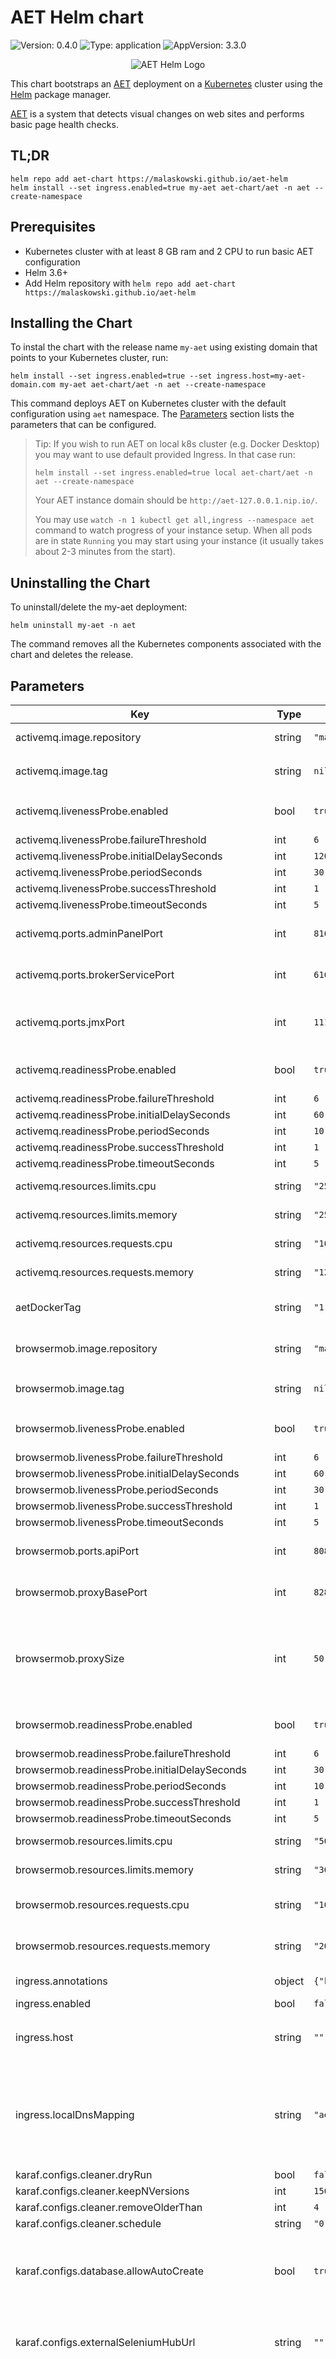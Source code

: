 # AET Helm chart
![Version: 0.4.0](https://img.shields.io/badge/Version-0.4.0-informational?style=flat-square) ![Type: application](https://img.shields.io/badge/Type-application-informational?style=flat-square) ![AppVersion: 3.3.0](https://img.shields.io/badge/AppVersion-3.3.0-informational?style=flat-square)

<p align="center">
  <img src="https://raw.githubusercontent.com/malaskowski/aet-helm/main/misc/aet-helm.png" alt="AET Helm Logo"/>
</p>

This chart bootstraps an [AET](https://github.com/wttech/aet) deployment on a [Kubernetes](http://kubernetes.io/) cluster using the [Helm](https://helm.sh/) package manager.

[AET](https://github.com/wttech/aet) is a system that detects visual changes on web sites and performs basic page health checks.

## TL;DR
```
helm repo add aet-chart https://malaskowski.github.io/aet-helm
helm install --set ingress.enabled=true my-aet aet-chart/aet -n aet --create-namespace
```

## Prerequisites
- Kubernetes cluster with at least 8 GB ram and 2 CPU to run basic AET configuration
- Helm 3.6+
- Add Helm repository with `helm repo add aet-chart https://malaskowski.github.io/aet-helm`

## Installing the Chart
To instal the chart with the release name `my-aet` using existing domain that points to your Kubernetes cluster, run:
```
helm install --set ingress.enabled=true --set ingress.host=my-aet-domain.com my-aet aet-chart/aet -n aet --create-namespace
```

This command deploys AET on Kubernetes cluster with the default configuration using `aet` namespace.
The [Parameters](#parameters) section lists the parameters that can be configured.

> Tip: If you wish to run AET on local k8s cluster (e.g. Docker Desktop) you may want to use default provided Ingress.
> In that case run:
> ```
> helm install --set ingress.enabled=true local aet-chart/aet -n aet --create-namespace
> ```
>
> Your AET instance domain should be `http://aet-127.0.0.1.nip.io/`.
>
> You may use `watch -n 1 kubectl get all,ingress --namespace aet` command to watch progress of your instance setup.
> When all pods are in state `Running` you may start using your instance (it usually takes about 2-3 minutes from the start).

## Uninstalling the Chart
To uninstall/delete the my-aet deployment:
```
helm uninstall my-aet -n aet
```

The command removes all the Kubernetes components associated with the chart and deletes the release.

## Parameters
| Key | Type | Default | Description |
|-----|------|---------|-------------|
| activemq.image.repository | string | `"malaskowski/aet_activemq"` | image repository for ActiveMQ |
| activemq.image.tag | string | `nil` | ActiveMQ image tag, overrides `aetDockerTag` |
| activemq.livenessProbe.enabled | bool | `true` | enables ActiveMQ pods liveness probe |
| activemq.livenessProbe.failureThreshold | int | `6` |  |
| activemq.livenessProbe.initialDelaySeconds | int | `120` |  |
| activemq.livenessProbe.periodSeconds | int | `30` |  |
| activemq.livenessProbe.successThreshold | int | `1` |  |
| activemq.livenessProbe.timeoutSeconds | int | `5` |  |
| activemq.ports.adminPanelPort | int | `8161` | Port ActiveMQ admin panel will be exposed at |
| activemq.ports.brokerServicePort | int | `61616` | Port at which ActiveMQ exposes its broker service |
| activemq.ports.jmxPort | int | `11199` | Port at which ActiveMQ exposes JMX that is used to purge queues |
| activemq.readinessProbe.enabled | bool | `true` | enables ActiveMQ pods readiness probe |
| activemq.readinessProbe.failureThreshold | int | `6` |  |
| activemq.readinessProbe.initialDelaySeconds | int | `60` |  |
| activemq.readinessProbe.periodSeconds | int | `10` |  |
| activemq.readinessProbe.successThreshold | int | `1` |  |
| activemq.readinessProbe.timeoutSeconds | int | `5` |  |
| activemq.resources.limits.cpu | string | `"250m"` | ActiveMQ limits cpu resources |
| activemq.resources.limits.memory | string | `"250Mi"` | ActiveMQ limits memory resources |
| activemq.resources.requests.cpu | string | `"100m"` | ActiveMQ request cpu resources |
| activemq.resources.requests.memory | string | `"120Mi"` | ActiveMQ request memory resources |
| aetDockerTag | string | `"1.0.0"` | default version of AET images used to run the instance |
| browsermob.image.repository | string | `"malaskowski/aet_browsermob"` | image repository for Browsermob Proxy |
| browsermob.image.tag | string | `nil` | Browsermob image tag, overrides `aetDockerTag` |
| browsermob.livenessProbe.enabled | bool | `true` | enables Browsermob pods liveness probe |
| browsermob.livenessProbe.failureThreshold | int | `6` |  |
| browsermob.livenessProbe.initialDelaySeconds | int | `60` |  |
| browsermob.livenessProbe.periodSeconds | int | `30` |  |
| browsermob.livenessProbe.successThreshold | int | `1` |  |
| browsermob.livenessProbe.timeoutSeconds | int | `5` |  |
| browsermob.ports.apiPort | int | `8080` | Port with Browsermob API exposed |
| browsermob.proxyBasePort | int | `8281` | Base port for the proxy range to start |
| browsermob.proxySize | int | `50` | Size of the proxy, when proxyBasePort is 8281 and size set to 50, proxy will use ports range 8281-8330 |
| browsermob.readinessProbe.enabled | bool | `true` | enables Browsermob pods readiness probe |
| browsermob.readinessProbe.failureThreshold | int | `6` |  |
| browsermob.readinessProbe.initialDelaySeconds | int | `30` |  |
| browsermob.readinessProbe.periodSeconds | int | `10` |  |
| browsermob.readinessProbe.successThreshold | int | `1` |  |
| browsermob.readinessProbe.timeoutSeconds | int | `5` |  |
| browsermob.resources.limits.cpu | string | `"500m"` | Browsermob limits cpu resources |
| browsermob.resources.limits.memory | string | `"300Mi"` | Browsermob limits memory resources |
| browsermob.resources.requests.cpu | string | `"100m"` | Browsermob request cpu resources |
| browsermob.resources.requests.memory | string | `"200Mi"` | Browsermob request memory resources |
| ingress.annotations | object | `{"kubernetes.io/ingress.class":"nginx"}` | ingress annotations |
| ingress.enabled | bool | `false` | enables ingress |
| ingress.host | string | `""` | ingress's spec rules host, supersedes `localDnsMapping` |
| ingress.localDnsMapping | string | `"aet-127.0.0.1.nip.io"` | if `host` is not set, this value will be used as ingress's spec rules host - use e.g. nip.io to have a working alias for your instance |
| karaf.configs.cleaner.dryRun | bool | `false` |  |
| karaf.configs.cleaner.keepNVersions | int | `150` |  |
| karaf.configs.cleaner.removeOlderThan | int | `4` |  |
| karaf.configs.cleaner.schedule | string | `"0 0 22 ? * *"` |  |
| karaf.configs.database.allowAutoCreate | bool | `true` | allows creating new databases by AET (no need to create them manually first, including indexes) |
| karaf.configs.externalSeleniumHubUrl | string | `""` | configures external Selenium Hub url including port (e.g. `http://<<Selenium-Hub-DNS>>:4444` ) |
| karaf.configs.runner.ft | int | `120` | Time in seconds, after which suite processing will be interrupted if no notification was received in duration of this parameter. That means if Runner will be not updated by any collection or comparison result in that time it will decide to force stop suite processing. |
| karaf.configs.runner.maxConcurrentSuitesCount | int | `2` | Defines the maximum number of suites processed concurrently byt the Runner. If more suites will come to the system, they will be scheduled for later processing. |
| karaf.configs.runner.maxMessagesInCollectorQueue | int | `4` | Defines the maximum amount of messages in the collector queue. This should be equal the total number of browser sessions provided by Selenium Grid and collector instances. |
| karaf.configs.runner.mttl | int | `300` | Time in seconds after which messages will be thrown out of queues. |
| karaf.configs.runner.urlPackageSize | int | `1` | Defines how many urls are being sent in one message. Do not change this value unless you are absolutly certain you know what you do :). |
| karaf.configs.seleniumChromeOptions | list | `["--disable-plugins","--headless","--hide-scrollbars","--disable-gpu","start-maximized","enable-automation","--no-sandbox","--disable-infobars","--disable-dev-shm-usage","--disable-browser-side-navigation","--dns-prefetch-disable"]` | list of Chrome capabilities that are passed to Selenium while requesting a browser |
| karaf.configs.workers.collectorInstancesNo | int | `4` |  |
| karaf.configs.workers.collectorPrefetchSize | int | `1` |  |
| karaf.configs.workers.comparatorInstancesNo | int | `5` |  |
| karaf.configs.workers.comparatorPrefetchSize | int | `1` |  |
| karaf.env.javaMaxMem | string | `"2048m"` |  |
| karaf.image.repository | string | `"malaskowski/aet_karaf"` | image repository for Apache Karaf |
| karaf.image.tag | string | `nil` | Karaf image tag, overrides `aetDockerTag` |
| karaf.initContainers.initTimeoutSeconds | int | `120` | time after which init checks for hub, mongo and activemq will timeout if not found in network |
| karaf.initContainers.waitForActivemq | bool | `true` | enables waiting for ActiveMq to be available before running the main Karaf conainer |
| karaf.initContainers.waitForHub | bool | `true` | enables waiting for Selenium Grid Hub to be available before running the main Karaf conainer |
| karaf.initContainers.waitForMongo | bool | `true` | enables waiting for MongoDB to be available before running the main Karaf conainer |
| karaf.livenessProbe.enabled | bool | `true` | enables Karaf pods liveness probe |
| karaf.livenessProbe.failureThreshold | int | `6` |  |
| karaf.livenessProbe.initialDelaySeconds | int | `120` |  |
| karaf.livenessProbe.periodSeconds | int | `30` |  |
| karaf.livenessProbe.successThreshold | int | `1` |  |
| karaf.livenessProbe.timeoutSeconds | int | `5` |  |
| karaf.ports.osgi | int | `8181` | Port with Karaf console and endpoints |
| karaf.readinessProbe.enabled | bool | `true` | enables Karaf pods readiness probe |
| karaf.readinessProbe.failureThreshold | int | `6` |  |
| karaf.readinessProbe.initialDelaySeconds | int | `120` |  |
| karaf.readinessProbe.periodSeconds | int | `10` |  |
| karaf.readinessProbe.successThreshold | int | `1` |  |
| karaf.readinessProbe.timeoutSeconds | int | `5` |  |
| karaf.resources.limits.cpu | string | `"1000m"` | Karaf limits cpu resources |
| karaf.resources.limits.memory | string | `"2000Mi"` | Karaf limits memory resources |
| karaf.resources.requests.cpu | string | `"750m"` | Karaf request cpu resources |
| karaf.resources.requests.memory | string | `"1500Mi"` | Karaf request memory resources |
| mongodb.arbiter.enabled | bool | `false` |  |
| mongodb.architecture | string | `"standalone"` |  |
| mongodb.auth.enabled | bool | `false` |  |
| mongodb.image.tag | string | `"3.6"` |  |
| mongodb.labels."app.kubernetes.io/component" | string | `"database"` |  |
| mongodb.labels."app.kubernetes.io/instance" | string | `"mongodb-aet"` |  |
| mongodb.labels."app.kubernetes.io/managed-by" | string | `"kubectl"` |  |
| mongodb.labels."app.kubernetes.io/name" | string | `"mongodb"` |  |
| mongodb.labels."app.kubernetes.io/part-of" | string | `"aet"` |  |
| mongodb.labels."app.kubernetes.io/version" | string | `"3.6"` |  |
| mongodb.persistence.size | string | `"2Gi"` |  |
| mongodb.resources.limits.cpu | string | `"1000m"` |  |
| mongodb.resources.limits.memory | string | `"2Gi"` |  |
| mongodb.resources.requests.cpu | string | `"500m"` |  |
| mongodb.resources.requests.memory | string | `"512Mi"` |  |
| mongodb.service.port | int | `27017` |  |
| mongodb.strategyType | string | `"RollingUpdate"` |  |
| mongodb.useStatefulSet | bool | `true` |  |
| report.image.repository | string | `"malaskowski/aet_report"` | image repository for Reports |
| report.image.tag | string | `nil` | Reports image tag, overrides `aetDockerTag` |
| report.livenessProbe.enabled | bool | `true` | enables Reports pods liveness probe |
| report.livenessProbe.failureThreshold | int | `2` |  |
| report.livenessProbe.initialDelaySeconds | int | `15` |  |
| report.livenessProbe.periodSeconds | int | `30` |  |
| report.livenessProbe.successThreshold | int | `1` |  |
| report.livenessProbe.timeoutSeconds | int | `1` |  |
| report.ports.service | int | `80` | Port Reports will be served at |
| report.readinessProbe.enabled | bool | `true` | enables Reports pods readiness probe |
| report.readinessProbe.failureThreshold | int | `2` |  |
| report.readinessProbe.initialDelaySeconds | int | `15` |  |
| report.readinessProbe.periodSeconds | int | `10` |  |
| report.readinessProbe.successThreshold | int | `1` |  |
| report.readinessProbe.timeoutSeconds | int | `1` |  |
| report.resources.limits.cpu | string | `"100m"` | Reports limits cpu resources |
| report.resources.limits.memory | string | `"100Mi"` | Reports limits memory resources |
| report.resources.requests.cpu | string | `"50m"` | Reports request cpu resources |
| report.resources.requests.memory | string | `"50Mi"` | Reports request memory resources |
| sgrid.chrome.configs.maxInstancesPerNode | int | `1` | number of instances of same version of browser that can run in node |
| sgrid.chrome.configs.maxSessionsPerNode | int | `1` | number of browsers (Any browser and version) that can run in parallel at a time in node, overrides max instances settings by restricting the number of browser instances that can run in parallel |
| sgrid.chrome.image.repository | string | `"selenium/node-chrome"` |  |
| sgrid.chrome.image.tag | string | `"3.14.0-arsenic"` |  |
| sgrid.chrome.livenessProbe.enabled | bool | `true` | enables Selenium Grid Node pods liveness probe |
| sgrid.chrome.livenessProbe.failureThreshold | int | `2` |  |
| sgrid.chrome.livenessProbe.initialDelaySeconds | int | `30` |  |
| sgrid.chrome.livenessProbe.periodSeconds | int | `30` |  |
| sgrid.chrome.livenessProbe.successThreshold | int | `1` |  |
| sgrid.chrome.livenessProbe.timeoutSeconds | int | `5` |  |
| sgrid.chrome.readinessProbe.enabled | bool | `true` | enables Selenium Grid Node pods readiness probe |
| sgrid.chrome.readinessProbe.failureThreshold | int | `2` |  |
| sgrid.chrome.readinessProbe.initialDelaySeconds | int | `30` |  |
| sgrid.chrome.readinessProbe.periodSeconds | int | `30` |  |
| sgrid.chrome.readinessProbe.successThreshold | int | `1` |  |
| sgrid.chrome.readinessProbe.timeoutSeconds | int | `5` |  |
| sgrid.chrome.replicas | int | `4` | configure number of replicas of chrome replicas |
| sgrid.chrome.resources.limits.cpu | string | `"750m"` | Selenium Grid Node limits cpu resources |
| sgrid.chrome.resources.limits.memory | string | `"1250Mi"` | Selenium Grid Node limits memory resources |
| sgrid.chrome.resources.requests.cpu | string | `"250m"` | Selenium Grid Node request cpu resources |
| sgrid.chrome.resources.requests.memory | string | `"500Mi"` | Selenium Grid Node request memory resources |
| sgrid.enabled | bool | `true` | enables Selenium Grid |
| sgrid.hub.image.repository | string | `"selenium/hub"` |  |
| sgrid.hub.image.tag | string | `"3.14.0-arsenic"` |  |
| sgrid.hub.livenessProbe.enabled | bool | `true` | enables Selenium Grid Hub pods liveness probe |
| sgrid.hub.livenessProbe.failureThreshold | int | `6` |  |
| sgrid.hub.livenessProbe.initialDelaySeconds | int | `30` |  |
| sgrid.hub.livenessProbe.periodSeconds | int | `30` |  |
| sgrid.hub.livenessProbe.successThreshold | int | `1` |  |
| sgrid.hub.livenessProbe.timeoutSeconds | int | `5` |  |
| sgrid.hub.ports.service | int | `4444` | Port Selenium Grid Hub will be served at |
| sgrid.hub.readinessProbe.enabled | bool | `true` | enables Selenium Grid Hub pods readiness probe |
| sgrid.hub.readinessProbe.failureThreshold | int | `6` |  |
| sgrid.hub.readinessProbe.initialDelaySeconds | int | `15` |  |
| sgrid.hub.readinessProbe.periodSeconds | int | `10` |  |
| sgrid.hub.readinessProbe.successThreshold | int | `1` |  |
| sgrid.hub.readinessProbe.timeoutSeconds | int | `5` |  |
| sgrid.hub.resources.limits.cpu | string | `"800m"` | Selenium Grid Hub limits cpu resources |
| sgrid.hub.resources.limits.memory | string | `"1250Mi"` | Selenium Grid Hub limits memory resources |
| sgrid.hub.resources.requests.cpu | string | `"200m"` | Selenium Grid Hub request cpu resources |
| sgrid.hub.resources.requests.memory | string | `"750Mi"` | Selenium Grid Hub request memory resources |

## Requirements

| Repository | Name | Version |
|------------|------|---------|
| https://charts.bitnami.com/bitnami | mongodb | 10.20.0 |

This chart depends on [Bitnami MongoDB chart](https://github.com/bitnami/charts/tree/master/bitnami/mongodb).
By default settings of this chart, MongoDB runs in `standalone` mode as Statefull Set and RollingUpdate.

## Development

> If you are using default ingress, you should install NginX ingress controller first. Use this [tutorial](https://kubernetes.github.io/ingress-nginx/deploy/).

1. Checkout repo and change directory to `charts/aet`
2. Build dependencies: `helm dependency build`
3. Install AET (locally): `helm install --set ingress.enabled=true local . -n aet --create-namespace`

Your AET instance domain should be `http://aet-127.0.0.1.nip.io/`

## Improvements (help wanted)
- [ ] prepare guide on how to install it on AWS/Azure/GCP
